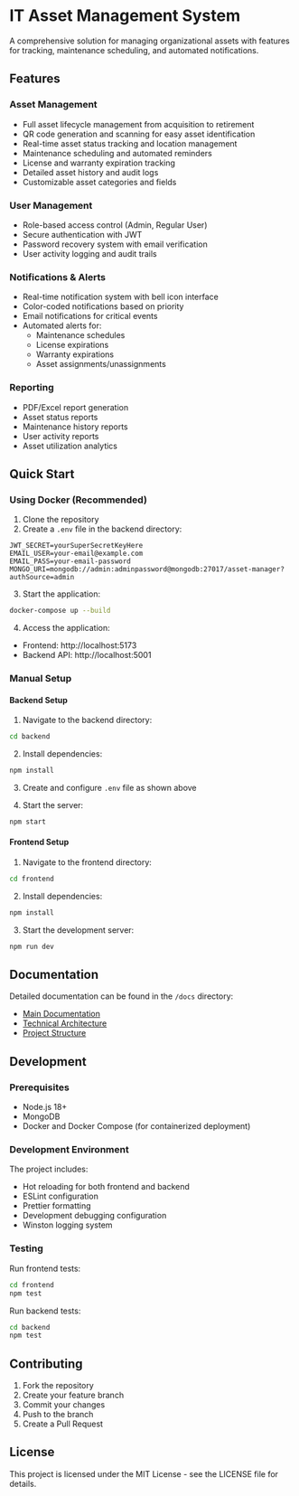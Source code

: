 # IT Asset Management System

A comprehensive solution for managing organizational assets with features for tracking, maintenance scheduling, and automated notifications.

## Features

### Asset Management
- Full asset lifecycle management from acquisition to retirement
- QR code generation and scanning for easy asset identification
- Real-time asset status tracking and location management
- Maintenance scheduling and automated reminders
- License and warranty expiration tracking
- Detailed asset history and audit logs
- Customizable asset categories and fields

### User Management
- Role-based access control (Admin, Regular User)
- Secure authentication with JWT
- Password recovery system with email verification
- User activity logging and audit trails

### Notifications & Alerts
- Real-time notification system with bell icon interface
- Color-coded notifications based on priority
- Email notifications for critical events
- Automated alerts for:
  - Maintenance schedules
  - License expirations
  - Warranty expirations
  - Asset assignments/unassignments

### Reporting
- PDF/Excel report generation
- Asset status reports
- Maintenance history reports
- User activity reports
- Asset utilization analytics

## Quick Start

### Using Docker (Recommended)

1. Clone the repository
2. Create a `.env` file in the backend directory:
```env
JWT_SECRET=yourSuperSecretKeyHere
EMAIL_USER=your-email@example.com
EMAIL_PASS=your-email-password
MONGO_URI=mongodb://admin:adminpassword@mongodb:27017/asset-manager?authSource=admin
```

3. Start the application:
```bash
docker-compose up --build
```

4. Access the application:
- Frontend: http://localhost:5173
- Backend API: http://localhost:5001

### Manual Setup

#### Backend Setup
1. Navigate to the backend directory:
```bash
cd backend
```

2. Install dependencies:
```bash
npm install
```

3. Create and configure `.env` file as shown above

4. Start the server:
```bash
npm start
```

#### Frontend Setup
1. Navigate to the frontend directory:
```bash
cd frontend
```

2. Install dependencies:
```bash
npm install
```

3. Start the development server:
```bash
npm run dev
```

## Documentation

Detailed documentation can be found in the `/docs` directory:

- [Main Documentation](docs/README.md)
- [Technical Architecture](docs/technical-architecture.md)
- [Project Structure](docs/structure.md)

## Development

### Prerequisites
- Node.js 18+
- MongoDB
- Docker and Docker Compose (for containerized deployment)

### Development Environment
The project includes:
- Hot reloading for both frontend and backend
- ESLint configuration
- Prettier formatting
- Development debugging configuration
- Winston logging system

### Testing
Run frontend tests:
```bash
cd frontend
npm test
```

Run backend tests:
```bash
cd backend
npm test
```

## Contributing

1. Fork the repository
2. Create your feature branch
3. Commit your changes
4. Push to the branch
5. Create a Pull Request

## License

This project is licensed under the MIT License - see the LICENSE file for details.

